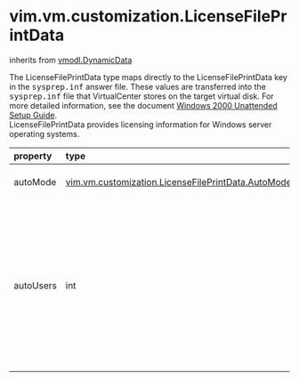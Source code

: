 vim.vm.customization.LicenseFilePrintData
=========================================
inherits from [vmodl.DynamicData](docs/vmodl.DynamicData.md)


The LicenseFilePrintData type maps directly to the LicenseFilePrintData key in the   <tt>sysprep.inf</tt> answer file. These values are transferred into the   <tt>sysprep.inf</tt> file that VirtualCenter stores on the target virtual disk. For   more detailed information, see the document <a href =   "http://www.microsoft.com/technet/prodtechnol/Windows2000Pro/deploy/unattend/default.mspx"   >Windows 2000 Unattended Setup Guide</a>.<br>    LicenseFilePrintData provides licensing information for Windows server operating   systems.

| property | type | optional | priv | desc |
|:---------|:-----|:---------|:-----|:-----|
| autoMode | [vim.vm.customization.LicenseFilePrintData.AutoMode](vim.vm.customization.LicenseFilePrintData.AutoMode.md "vim.vm.customization.LicenseFilePrintData.AutoMode") | None | None | Server licensing mode |
| autoUsers | int | true | None | This key is valid only if AutoMode = PerServer. The integer value indicates the   number of client licenses purchased for the VirtualCenter server being   installed. |


